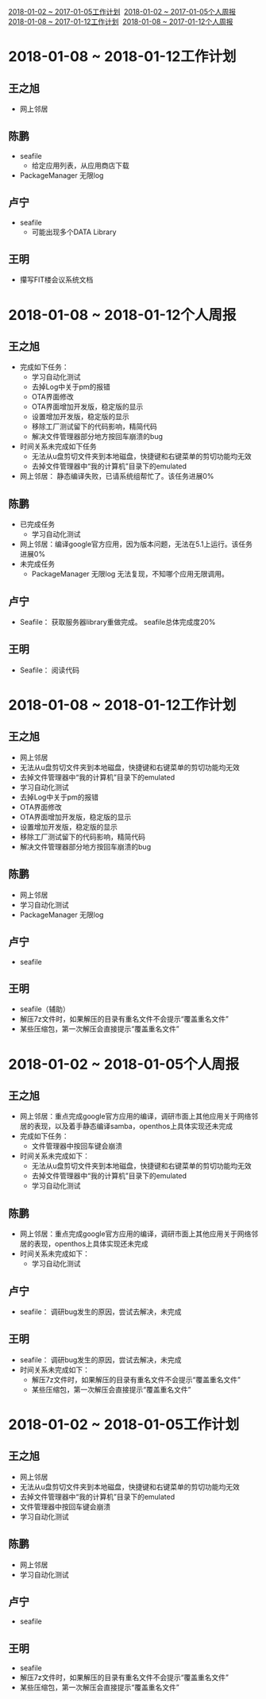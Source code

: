 [2018-01-02 ~ 2017-01-05工作计划](https://github.com/openthos/community-analysis/blob/master/weekly%20report/Weekly%20Report%20about%20Launcher%20Group.md#2018-01-02--2018-01-05%E5%B7%A5%E4%BD%9C%E8%AE%A1%E5%88%92)&nbsp;
[2018-01-02 ~ 2017-01-05个人周报](https://github.com/openthos/community-analysis/blob/master/weekly%20report/Weekly%20Report%20about%20Launcher%20Group.md#2018-01-02--2018-01-05%E4%B8%AA%E4%BA%BA%E5%91%A8%E6%8A%A5)<br />
[2018-01-08 ~ 2017-01-12工作计划](https://github.com/openthos/community-analysis/blob/master/weekly%20report/Weekly%20Report%20about%20Launcher%20Group.md#2018-01-08--2018-01-12%E5%B7%A5%E4%BD%9C%E8%AE%A1%E5%88%92)&nbsp;
[2018-01-08 ~ 2017-01-12个人周报](https://github.com/openthos/community-analysis/blob/master/weekly%20report/Weekly%20Report%20about%20Launcher%20Group.md#2018-01-08--2018-01-12%E4%B8%AA%E4%BA%BA%E5%91%A8%E6%8A%A5)<br />

# 2018-01-08 ~ 2018-01-12工作计划
## 王之旭
- 网上邻居

## 陈鹏
- seafile
  - 给定应用列表，从应用商店下载
- PackageManager 无限log

## 卢宁
- seafile
  - 可能出现多个DATA Library

## 王明
- 攥写FIT楼会议系统文档

# 2018-01-08 ~ 2018-01-12个人周报
## 王之旭
- 完成如下任务：
  - 学习自动化测试
  - 去掉Log中关于pm的报错
  - OTA界面修改
  - OTA界面增加开发版，稳定版的显示
  - 设置增加开发版，稳定版的显示
  - 移除工厂测试留下的代码影响，精简代码
  - 解决文件管理器部分地方按回车崩溃的bug
- 时间关系未完成如下任务
  - 无法从u盘剪切文件夹到本地磁盘，快捷键和右键菜单的剪切功能均无效
  - 去掉文件管理器中“我的计算机”目录下的emulated
- 网上邻居： 静态编译失败，已请系统组帮忙了。该任务进展0%

## 陈鹏
- 已完成任务
  - 学习自动化测试
- 网上邻居：编译google官方应用，因为版本问题，无法在5.1上运行。该任务进展0%
- 未完成任务
  - PackageManager 无限log  无法复现，不知哪个应用无限调用。

## 卢宁
- Seafile： 获取服务器library重做完成。 seafile总体完成度20%

## 王明
- Seafile： 阅读代码

# 2018-01-08 ~ 2018-01-12工作计划
## 王之旭
- 网上邻居
- 无法从u盘剪切文件夹到本地磁盘，快捷键和右键菜单的剪切功能均无效
- 去掉文件管理器中“我的计算机”目录下的emulated
- 学习自动化测试
- 去掉Log中关于pm的报错
- OTA界面修改
- OTA界面增加开发版，稳定版的显示
- 设置增加开发版，稳定版的显示
- 移除工厂测试留下的代码影响，精简代码
- 解决文件管理器部分地方按回车崩溃的bug

## 陈鹏
- 网上邻居
- 学习自动化测试
- PackageManager 无限log

## 卢宁
- seafile

## 王明
- seafile（辅助）
- 解压7z文件时，如果解压的目录有重名文件不会提示“覆盖重名文件”
- 某些压缩包，第一次解压会直接提示“覆盖重名文件”


# 2018-01-02 ~ 2018-01-05个人周报
## 王之旭
- 网上邻居：重点完成google官方应用的编译，调研市面上其他应用关于网络邻居的表现，以及着手静态编译samba，openthos上具体实现还未完成
- 完成如下任务：
  - 文件管理器中按回车键会崩溃
- 时间关系未完成如下：
  - 无法从u盘剪切文件夹到本地磁盘，快捷键和右键菜单的剪切功能均无效
  - 去掉文件管理器中“我的计算机”目录下的emulated
  - 学习自动化测试

## 陈鹏
- 网上邻居：重点完成google官方应用的编译，调研市面上其他应用关于网络邻居的表现，openthos上具体实现还未完成
- 时间关系未完成如下：
  - 学习自动化测试
  
## 卢宁
- seafile： 调研bug发生的原因，尝试去解决，未完成

## 王明
- seafile： 调研bug发生的原因，尝试去解决，未完成
- 时间关系未完成如下：
  - 解压7z文件时，如果解压的目录有重名文件不会提示“覆盖重名文件”
  - 某些压缩包，第一次解压会直接提示“覆盖重名文件”

# 2018-01-02 ~ 2018-01-05工作计划
## 王之旭
- 网上邻居
- 无法从u盘剪切文件夹到本地磁盘，快捷键和右键菜单的剪切功能均无效
- 去掉文件管理器中“我的计算机”目录下的emulated
- 文件管理器中按回车键会崩溃
- 学习自动化测试

## 陈鹏
- 网上邻居
- 学习自动化测试

## 卢宁
- seafile

## 王明
- seafile
- 解压7z文件时，如果解压的目录有重名文件不会提示“覆盖重名文件”
- 某些压缩包，第一次解压会直接提示“覆盖重名文件”



